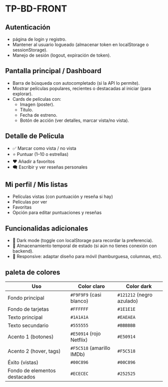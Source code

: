 # TP-BD-FRONT
## Autenticación
 - página de login y registro.
 - Mantener al usuario logueado (almacenar token en localStorage o sessionStorage).
 -  Manejo de sesión (logout, expiración de token).

## Pantalla principal / Dashboard
 - Barra de búsqueda con autocompletado (si la API lo permite).
 - Mostrar películas populares, recientes o destacadas al iniciar (para explorar).
 - Cards de películas con:
   - Imagen (poster).
   - Título.
   - Fecha de estreno.
   - Botón de acción (ver detalles, marcar vista/no vista).

## Detalle de Pelicula
 - ✅ Marcar como vista / no vista
 - ⭐ Puntuar (1–10 o estrellas)
 - ❤️ Añadir a favoritos
 - 🗨️ Escribir y ver reseñas personales

## Mi perfil / Mis listas
 - Películas vistas (con puntuación y reseña si hay)
 - Películas por ver
 - Favoritas
 - Opción para editar puntuaciones y reseñas

## Funcionalidas adicionales
 - 🎨 Dark mode (toggle con localStorage para recordar la preferencia).
 - 🧠 Almacenamiento temporal de estado (si aún no tienes conexión con backend).
 - 📱 Responsive: adaptar diseño para móvil (hamburguesa, columnas, etc).

## paleta de colores
| Uso                           | Color claro               | Color dark                |
| ----------------------------- | ------------------------- | ------------------------- |
| Fondo principal               | `#F9F9F9` (casi blanco)   | `#121212` (negro azulado) |
| Fondo de tarjetas             | `#FFFFFF`                 | `#1E1E1E`                 |
| Texto principal               | `#1A1A1A`                 | `#EAEAEA`                 |
| Texto secundario              | `#555555`                 | `#BBBBBB`                 |
| Acento 1 (botones)            | `#E50914` (rojo Netflix)  | `#E50914`                 |
| Acento 2 (hover, tags)        | `#F5C518` (amarillo IMDb) | `#F5C518`                 |
| Éxito (vistas)                | `#00C896`                 | `#00C896`                 |
| Fondo de elementos destacados | `#ECECEC`                 | `#252525`                 |

